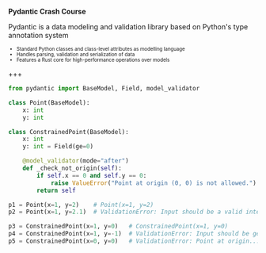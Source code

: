 **Pydantic Crash Course**

Pydantic is a data modeling and validation library based on Python's type annotation system

<ul style="font-size: 0.7em;">
  <li>Standard Python classes and class-level attributes as modelling language</li>
  <li>Handles parsing, validation and serialization of data</li>
  <li>Features a Rust core for high-performance operations over models</li>
</ul>


+++

```python
from pydantic import BaseModel, Field, model_validator

class Point(BaseModel):
	x: int
	y: int

class ConstrainedPoint(BaseModel):
	x: int
	y: int = Field(ge=0)

	@model_validator(mode="after")
	def _check_not_origin(self):
		if self.x == 0 and self.y == 0:
			raise ValueError("Point at origin (0, 0) is not allowed.")
		return self
```

```python
p1 = Point(x=1, y=2)    # Point(x=1, y=2)
p2 = Point(x=1, y=2.1)  # ValidationError: Input should be a valid integer...
```

```python
p3 = ConstrainedPoint(x=1, y=0)   # ConstrainedPoint(x=1, y=0)
p4 = ConstrainedPoint(x=1, y=-1)  # ValidationError: Input should be ge=0
p5 = ConstrainedPoint(x=0, y=0)   # ValidationError: Point at origin...
```
